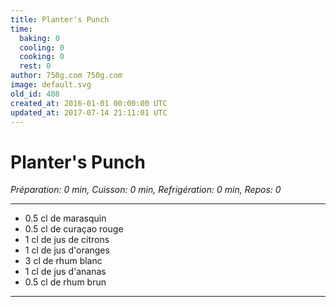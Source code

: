 ```yaml
---
title: Planter's Punch
time:
  baking: 0
  cooling: 0
  cooking: 0
  rest: 0
author: 750g.com 750g.com
image: default.svg
old_id: 408
created_at: 2016-01-01 00:00:00 UTC
updated_at: 2017-07-14 21:11:01 UTC
---
```


# Planter's Punch

*Préparation: 0 min, Cuisson: 0 min, Refrigération: 0 min, Repos: 0*

---

- 0.5 cl de marasquin
- 0.5 cl de curaçao rouge
- 1 cl de jus de citrons
- 1 cl de jus d'oranges
- 3 cl de rhum blanc
- 1 cl de jus d'ananas
- 0.5 cl de rhum brun

---



